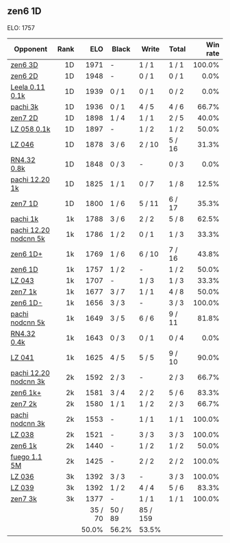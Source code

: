 ## zen6 1D ##

ELO: 1757

Opponent | Rank | ELO | Black | Write | Total | Win rate
---------|-----:|----:|-------|-------|-------|-------:
[zen6 3D](zen6%203D.md) | 1D | 1971 | - | 1 / 1 | 1 / 1 | 100.0%
[zen6 2D](zen6%202D.md) | 1D | 1948 | - | 0 / 1 | 0 / 1 | 0.0%
[Leela 0.11 0.1k](Leela%200.11%200.1k.md) | 1D | 1939 | 0 / 1 | 0 / 1 | 0 / 2 | 0.0%
[pachi 3k](pachi%203k.md) | 1D | 1936 | 0 / 1 | 4 / 5 | 4 / 6 | 66.7%
[zen7 2D](zen7%202D.md) | 1D | 1898 | 1 / 4 | 1 / 1 | 2 / 5 | 40.0%
[LZ 058 0.1k](LZ%20058%200.1k.md) | 1D | 1897 | - | 1 / 2 | 1 / 2 | 50.0%
[LZ 046](LZ%20046.md) | 1D | 1878 | 3 / 6 | 2 / 10 | 5 / 16 | 31.3%
[RN4.32 0.8k](RN4.32%200.8k.md) | 1D | 1848 | 0 / 3 | - | 0 / 3 | 0.0%
[pachi 12.20 1k](pachi%2012.20%201k.md) | 1D | 1825 | 1 / 1 | 0 / 7 | 1 / 8 | 12.5%
[zen7 1D](zen7%201D.md) | 1D | 1800 | 1 / 6 | 5 / 11 | 6 / 17 | 35.3%
[pachi 1k](pachi%201k.md) | 1k | 1788 | 3 / 6 | 2 / 2 | 5 / 8 | 62.5%
[pachi 12.20 nodcnn 5k](pachi%2012.20%20nodcnn%205k.md) | 1k | 1786 | 1 / 2 | 0 / 1 | 1 / 3 | 33.3%
[zen6 1D+](zen6%201D+.md) | 1k | 1769 | 1 / 6 | 6 / 10 | 7 / 16 | 43.8%
[zen6 1D](zen6%201D.md) | 1k | 1757 | 1 / 2 | - | 1 / 2 | 50.0%
[LZ 043](LZ%20043.md) | 1k | 1707 | - | 1 / 3 | 1 / 3 | 33.3%
[zen7 1k](zen7%201k.md) | 1k | 1677 | 3 / 7 | 1 / 1 | 4 / 8 | 50.0%
[zen6 1D-](zen6%201D-.md) | 1k | 1656 | 3 / 3 | - | 3 / 3 | 100.0%
[pachi nodcnn 5k](pachi%20nodcnn%205k.md) | 1k | 1649 | 3 / 5 | 6 / 6 | 9 / 11 | 81.8%
[RN4.32 0.4k](RN4.32%200.4k.md) | 1k | 1643 | 0 / 3 | 0 / 1 | 0 / 4 | 0.0%
[LZ 041](LZ%20041.md) | 1k | 1625 | 4 / 5 | 5 / 5 | 9 / 10 | 90.0%
[pachi 12.20 nodcnn 3k](pachi%2012.20%20nodcnn%203k.md) | 2k | 1592 | 2 / 3 | - | 2 / 3 | 66.7%
[zen6 1k+](zen6%201k+.md) | 2k | 1581 | 3 / 4 | 2 / 2 | 5 / 6 | 83.3%
[zen7 2k](zen7%202k.md) | 2k | 1580 | 1 / 1 | 1 / 2 | 2 / 3 | 66.7%
[pachi nodcnn 3k](pachi%20nodcnn%203k.md) | 2k | 1553 | - | 1 / 1 | 1 / 1 | 100.0%
[LZ 038](LZ%20038.md) | 2k | 1521 | - | 3 / 3 | 3 / 3 | 100.0%
[zen6 1k](zen6%201k.md) | 2k | 1440 | - | 1 / 2 | 1 / 2 | 50.0%
[fuego 1.1 5M](fuego%201.1%205M.md) | 2k | 1425 | - | 2 / 2 | 2 / 2 | 100.0%
[LZ 036](LZ%20036.md) | 3k | 1392 | 3 / 3 | - | 3 / 3 | 100.0%
[LZ 039](LZ%20039.md) | 3k | 1392 | 1 / 2 | 4 / 4 | 5 / 6 | 83.3%
[zen7 3k](zen7%203k.md) | 3k | 1377 | - | 1 / 1 | 1 / 1 | 100.0%
 | | | 35 / 70 | 50 / 89 | 85 / 159 | 
 | | | 50.0% | 56.2% | 53.5% | 
